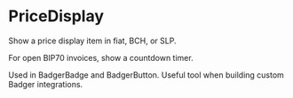 # PriceDisplay

Show a price display item in fiat, BCH, or SLP.  

For open BIP70 invoices, show a countdown timer.

Used in BadgerBadge and BadgerButton.  Useful tool when building custom Badger integrations.